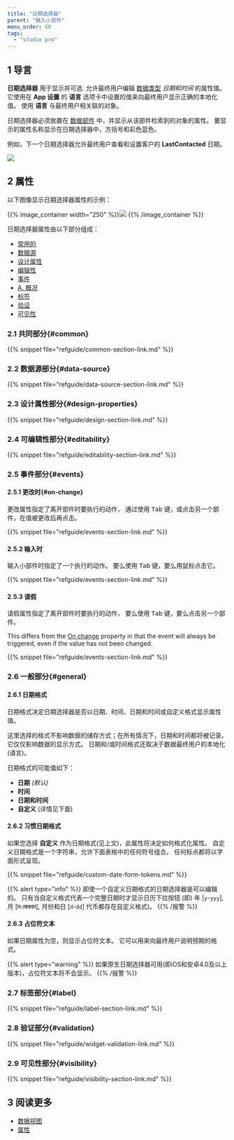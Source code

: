 ```yaml
---
title: "日期选择器"
parent: "输入小部件"
menu_order: 60
tags:
  - "studio pro"
---
```


## 1 导言

**日期选择器** 用于显示并可选. 允许最终用户编辑 [数据类型](data-types) *日期和时间* 的属性值。 它使用在 **App 设置** 的 **语言** 选项卡中设置的值来向最终用户显示正确的本地化值。 使用 **语言** 与最终用户相关联的对象。

日期选择器必须放置在 [数据部件](data-widgets) 中，并显示从该部件检索到的对象的属性。 要显示的属性名称显示在日期选择器中，方括号和彩色蓝色。

例如，下一个日期选择器允许最终用户查看和设置客户的 **LastContacted** 日期。

![](attachments/date-picker/date-picker.png)

## 2 属性

以下图像显示日期选择器属性的示例：

{{% image_container width="250" %}}![](attachments/date-picker/date-picker-properties.png)
{{% /image_container %}}

日期选择器属性由以下部分组成：

* [常用的](#common)
* [数据源](#data-source)
* [设计属性](#design-properties)
* [编辑性](#editability)
* [事件](#events)
* [A. 概况](#general)
* [标签](#label)
* [验证](#validation)
* [可见性](#visibility)

### 2.1 共同部分{#common}

{{% snippet file="refguide/common-section-link.md" %}}

### 2.2 数据源部分{#data-source}

{{% snippet file="refguide/data-source-section-link.md" %}}

### 2.3 设计属性部分{#design-properties}

{{% snippet file="refguide/design-section-link.md" %}}

### 2.4 可编辑性部分{#editability}

{{% snippet file="refguide/editability-section-link.md" %}}

### 2.5 事件部分{#events}

#### 2.5.1 更改时{#on-change}

更改属性指定了离开部件时要执行的动作， 通过使用 <kbd>Tab</kbd> 键，或点击另一个部件，在值被更改后再点击。

{{% snippet file="refguide/events-section-link.md" %}}

#### 2.5.2 输入时

输入小部件时指定了一个执行的动作。 要么使用 <kbd>Tab</kbd> 键，要么用鼠标点击它。

{{% snippet file="refguide/events-section-link.md" %}}

#### 2.5.3 请假

请假属性指定了离开部件时要执行的动作， 要么使用 <kbd>Tab</kbd> 键，要么点击另一个部件。

This differs from the [On change](#on-change) property in that the event will always be triggered, even if the value has not been changed.

{{% snippet file="refguide/events-section-link.md" %}}

### 2.6 一般部分{#general}

#### 2.6.1 日期格式

日期格式决定日期选择器是否以日期、时间、日期和时间或自定义格式显示属性值。

这里选择的格式不影响数据的储存方式；在所有情况下，日期和时间都将被记录。 它仅仅影响数据的显示方式。 日期和/或时间格式还取决于数据最终用户的本地化(语言)。

日期格式的可能值如下：

* **日期** *(默认)*
* **时间**
* **日期和时间**
* **自定义** (详情见下面)

#### 2.6.2 习惯日期格式

如果您选择 **自定义** 作为日期格式(见上文)，此属性将决定如何格式化属性。 自定义日期格式是一个字符串，允许下面表格中的任何符号组合。 任何标点都将以字面形式呈现。

{{% snippet file="refguide/custom-date-form-tokens.md" %}}

{{% alert type="info" %}}
即使一个自定义日期格式的日期选择器是可以编辑的。 只有当自定义格式代表一个完整日期时才显示日历下拉按钮 (即) 年 [`y`-`yyy`], 月 [`M`-`MMMM`], 月份和日 [`d`-`dd`] 代币都存在自定义格式)。
{{% /报警 %}}

#### 2.6.3 占位符文本

如果日期属性为空，则显示占位符文本。 它可以用来向最终用户说明预期的格式。

{{% alert type="warning" %}}
如果原生日期选择器可用(即iOS和安卓4.0及以上版本)，占位符文本将不会显示。
{{% /报警 %}}

### 2.7 标签部分{#label}

{{% snippet file="refguide/label-section-link.md" %}}

### 2.8 验证部分{#validation}

{{% snippet file="refguide/widget-validation-link.md" %}}

### 2.9 可见性部分{#visibility}

{{% snippet file="refguide/visibility-section-link.md" %}}

## 3 阅读更多

*   [数据视图](data-view)
*   [属性](attributes)
